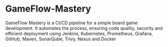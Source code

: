 # GameFlow-Mastery
GameFlow Mastery is a CI/CD pipeline for a simple board game development. It automates the process, ensuring code quality, security and efficient deployment using Jenkins, Kubernetes, Prometheus, Grafana, GitHub, Maven, SonarQube, Trivy, Nexus and Docker
